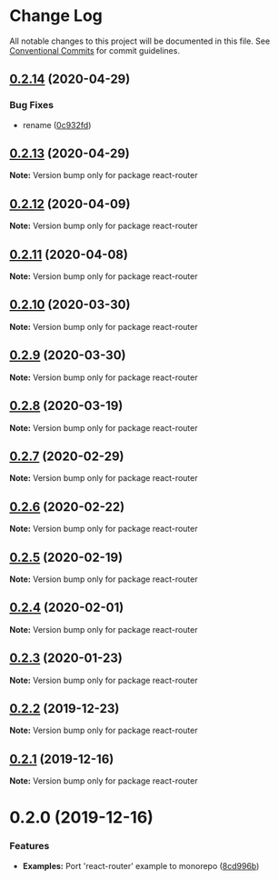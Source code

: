 # Change Log

All notable changes to this project will be documented in this file.
See [Conventional Commits](https://conventionalcommits.org) for commit guidelines.

## [0.2.14](https://github.com/Jeff-Tian/react-keycloak/compare/react-router@0.2.12...react-router@0.2.14) (2020-04-29)


### Bug Fixes

* rename ([0c932fd](https://github.com/Jeff-Tian/react-keycloak/commit/0c932fdf89682f2b916bd42b02f190f2d3383bc1))





## [0.2.13](https://github.com/Jeff-Tian/react-keycloak/compare/react-router@0.2.12...react-router@0.2.13) (2020-04-29)

**Note:** Version bump only for package react-router





## [0.2.12](https://github.com/jeff-tian/keycloak-react/compare/react-router@0.2.11...react-router@0.2.12) (2020-04-09)

**Note:** Version bump only for package react-router





## [0.2.11](https://github.com/jeff-tian/keycloak-react/compare/react-router@0.2.10...react-router@0.2.11) (2020-04-08)

**Note:** Version bump only for package react-router





## [0.2.10](https://github.com/jeff-tian/keycloak-react/compare/react-router@0.2.9...react-router@0.2.10) (2020-03-30)

**Note:** Version bump only for package react-router





## [0.2.9](https://github.com/jeff-tian/keycloak-react/compare/react-router@0.2.8...react-router@0.2.9) (2020-03-30)

**Note:** Version bump only for package react-router





## [0.2.8](https://github.com/jeff-tian/keycloak-react/compare/react-router@0.2.7...react-router@0.2.8) (2020-03-19)

**Note:** Version bump only for package react-router





## [0.2.7](https://github.com/jeff-tian/keycloak-react/compare/react-router@0.2.6...react-router@0.2.7) (2020-02-29)

**Note:** Version bump only for package react-router





## [0.2.6](https://github.com/jeff-tian/keycloak-react/compare/react-router@0.2.5...react-router@0.2.6) (2020-02-22)

**Note:** Version bump only for package react-router





## [0.2.5](https://github.com/jeff-tian/keycloak-react/compare/react-router@0.2.4...react-router@0.2.5) (2020-02-19)

**Note:** Version bump only for package react-router





## [0.2.4](https://github.com/jeff-tian/keycloak-react/compare/react-router@0.2.3...react-router@0.2.4) (2020-02-01)

**Note:** Version bump only for package react-router





## [0.2.3](https://github.com/jeff-tian/keycloak-react/compare/react-router@0.2.2...react-router@0.2.3) (2020-01-23)

**Note:** Version bump only for package react-router





## [0.2.2](https://github.com/jeff-tian/keycloak-react/compare/react-router@0.2.1...react-router@0.2.2) (2019-12-23)

**Note:** Version bump only for package react-router





## [0.2.1](https://github.com/jeff-tian/keycloak-react/compare/react-router@0.2.0...react-router@0.2.1) (2019-12-16)

**Note:** Version bump only for package react-router





# 0.2.0 (2019-12-16)


### Features

* **Examples:** Port 'react-router' example to monorepo ([8cd996b](https://github.com/jeff-tian/keycloak-react/commit/8cd996b0196e45f0ed8df40b3cf9b684958147fb))
